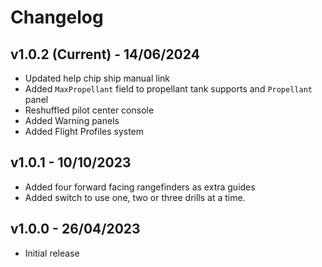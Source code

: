 # Changelog

## v1.0.2 (Current) - 14/06/2024

- Updated help chip ship manual link
- Added `MaxPropellant` field to propellant tank supports and `Propellant` panel
- Reshuffled pilot center console
- Added Warning panels
- Added Flight Profiles system

## v1.0.1 - 10/10/2023

- Added four forward facing rangefinders as extra guides
- Added switch to use one, two or three drills at a time.

## v1.0.0 - 26/04/2023

- Initial release
